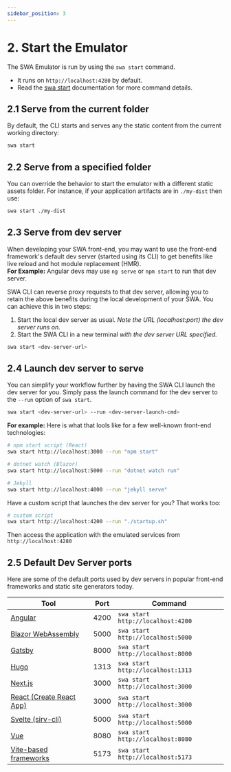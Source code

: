 ```yaml
---
sidebar_position: 3
---
```


# 2. Start the Emulator

The SWA Emulator is run by using the `swa start` command.

- It runs on `http://localhost:4280` by default.
- Read the [swa start](../cli/swa-start) documentation for more command details.

## 2.1 Serve from the current folder

By default, the CLI starts and serves any the static content from the current working directory:

```bash
swa start
```

## 2.2 Serve from a specified folder

You can override the behavior to start the emulator with a different static assets folder. For instance, if your application artifacts are in `./my-dist` then use:

```bash
swa start ./my-dist
```

## 2.3 Serve from dev server

When developing your SWA front-end, you may want to use the front-end framework's default dev server (started using its CLI) to get benefits like live reload and hot module replacement (HMR). <br/> **For Example:** Angular devs may use `ng serve` or `npm start` to run that dev server. <br/>

SWA CLI can reverse proxy requests to that dev server, allowing you to retain the above benefits during the local development of your SWA. You can achieve this in two steps:

1.  Start the local dev server as usual. _Note the URL (localhost:port) the dev server runs on._
2.  Start the SWA CLI in a new terminal _with the dev server URL specified._

```bash
swa start <dev-server-url>
```

## 2.4 Launch dev server to serve

You can simplify your workflow further by having the SWA CLI launch the dev server for you. Simply pass the launch command for the dev server to the `--run` option of `swa start`.

```bash
swa start <dev-server-url> --run <dev-server-launch-cmd>
```

**For example:**
Here is what that lools like for a few well-known front-end technologies:

```bash
# npm start script (React)
swa start http://localhost:3000 --run "npm start"

# dotnet watch (Blazor)
swa start http://localhost:5000 --run "dotnet watch run"

# Jekyll
swa start http://localhost:4000 --run "jekyll serve"
```

Have a custom script that launches the dev server for you? That works too:

```bash
# custom script
swa start http://localhost:4200 --run "./startup.sh"
```

Then access the application with the emulated services from `http://localhost:4280`

## 2.5 Default Dev Server ports

Here are some of the default ports used by dev servers in popular front-end frameworks and static site generators today.

| Tool                                                                               | Port | Command                           |
| ---------------------------------------------------------------------------------- | ---- | --------------------------------- |
| [Angular](https://angular.io/cli)                                                  | 4200 | `swa start http://localhost:4200` |
| [Blazor WebAssembly](https://dotnet.microsoft.com/apps/aspnet/web-apps/blazor)     | 5000 | `swa start http://localhost:5000` |
| [Gatsby](https://www.gatsbyjs.com/docs/gatsby-cli/)                                | 8000 | `swa start http://localhost:8000` |
| [Hugo](https://gohugo.io/commands/hugo_server/)                                    | 1313 | `swa start http://localhost:1313` |
| [Next.js](https://nextjs.org/)                                                     | 3000 | `swa start http://localhost:3000` |
| [React (Create React App)](https://reactjs.org/docs/create-a-new-react-app.html)   | 3000 | `swa start http://localhost:3000` |
| [Svelte (sirv-cli)](https://github.com/lukeed/sirv/tree/master/packages/sirv-cli/) | 5000 | `swa start http://localhost:5000` |
| [Vue](https://cli.vuejs.org/)                                                      | 8080 | `swa start http://localhost:8080` |
| [Vite-based frameworks](https://vitejs.dev/)                                       | 5173 | `swa start http://localhost:5173` |
